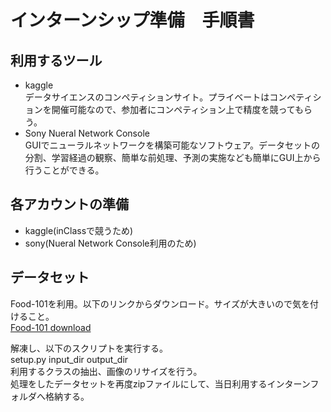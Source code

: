 # インターンシップ準備　手順書

## 利用するツール
- kaggle  
データサイエンスのコンペティションサイト。プライベートはコンペティションを開催可能なので、参加者にコンペティション上で精度を競ってもらう。
- Sony Nueral Network Console  
GUIでニューラルネットワークを構築可能なソフトウェア。データセットの分割、学習経過の観察、簡単な前処理、予測の実施なども簡単にGUI上から行うことができる。


## 各アカウントの準備
- kaggle(inClassで競うため)
- sony(Nueral Network Console利用のため)

## データセット
Food-101を利用。以下のリンクからダウンロード。サイズが大きいので気を付けること。  
[Food-101 download](https://www.vision.ee.ethz.ch/datasets_extra/food-101/)


解凍し、以下のスクリプトを実行する。  
setup.py input_dir output_dir  
利用するクラスの抽出、画像のリサイズを行う。  
処理をしたデータセットを再度zipファイルにして、当日利用するインターンフォルダへ格納する。

